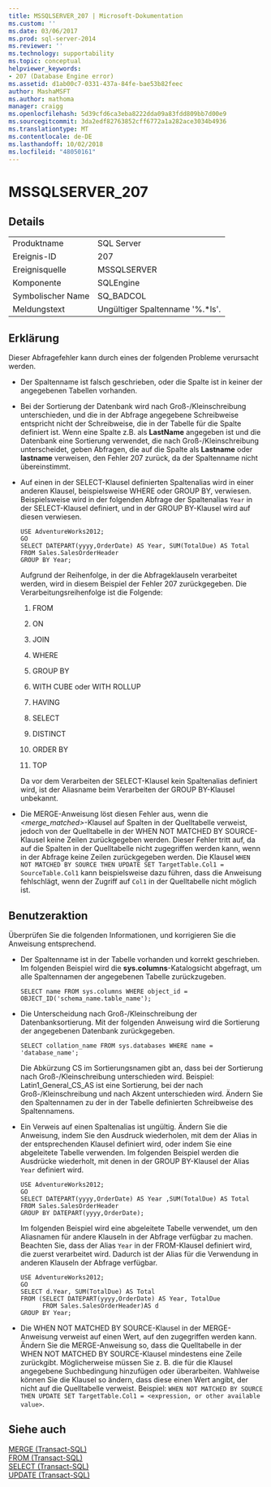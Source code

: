 ```yaml
---
title: MSSQLSERVER_207 | Microsoft-Dokumentation
ms.custom: ''
ms.date: 03/06/2017
ms.prod: sql-server-2014
ms.reviewer: ''
ms.technology: supportability
ms.topic: conceptual
helpviewer_keywords:
- 207 (Database Engine error)
ms.assetid: d1ab00c7-0331-437a-84fe-bae53b82feec
author: MashaMSFT
ms.author: mathoma
manager: craigg
ms.openlocfilehash: 5d39cfd6ca3eba8222dda09a83fdd809bb7d00e9
ms.sourcegitcommit: 3da2edf82763852cff6772a1a282ace3034b4936
ms.translationtype: MT
ms.contentlocale: de-DE
ms.lasthandoff: 10/02/2018
ms.locfileid: "48050161"
---
```

# <a name="mssqlserver207"></a>MSSQLSERVER_207
    
## <a name="details"></a>Details  
  
|||  
|-|-|  
|Produktname|SQL Server|  
|Ereignis-ID|207|  
|Ereignisquelle|MSSQLSERVER|  
|Komponente|SQLEngine|  
|Symbolischer Name|SQ_BADCOL|  
|Meldungstext|Ungültiger Spaltenname '%.*ls'.|  
  
## <a name="explanation"></a>Erklärung  
 Dieser Abfragefehler kann durch eines der folgenden Probleme verursacht werden.  
  
-   Der Spaltenname ist falsch geschrieben, oder die Spalte ist in keiner der angegebenen Tabellen vorhanden.  
  
-   Bei der Sortierung der Datenbank wird nach Groß-/Kleinschreibung unterschieden, und die in der Abfrage angegebene Schreibweise entspricht nicht der Schreibweise, die in der Tabelle für die Spalte definiert ist. Wenn eine Spalte z.B. als **LastName** angegeben ist und die Datenbank eine Sortierung verwendet, die nach Groß-/Kleinschreibung unterscheidet, geben Abfragen, die auf die Spalte als **Lastname** oder **lastname** verweisen, den Fehler 207 zurück, da der Spaltenname nicht übereinstimmt.  
  
-   Auf einen in der SELECT-Klausel definierten Spaltenalias wird in einer anderen Klausel, beispielsweise WHERE oder GROUP BY, verwiesen. Beispielsweise wird in der folgenden Abfrage der Spaltenalias `Year` in der SELECT-Klausel definiert, und in der GROUP BY-Klausel wird auf diesen verwiesen.  
  
    ```  
    USE AdventureWorks2012;  
    GO  
    SELECT DATEPART(yyyy,OrderDate) AS Year, SUM(TotalDue) AS Total  
    FROM Sales.SalesOrderHeader  
    GROUP BY Year;  
    ```  
  
     Aufgrund der Reihenfolge, in der die Abfrageklauseln verarbeitet werden, wird in diesem Beispiel der Fehler 207 zurückgegeben. Die Verarbeitungsreihenfolge ist die Folgende:  
  
    1.  FROM  
  
    2.  ON  
  
    3.  JOIN  
  
    4.  WHERE  
  
    5.  GROUP BY  
  
    6.  WITH CUBE oder WITH ROLLUP  
  
    7.  HAVING  
  
    8.  SELECT  
  
    9. DISTINCT  
  
    10. ORDER BY  
  
    11. TOP  
  
     Da vor dem Verarbeiten der SELECT-Klausel kein Spaltenalias definiert wird, ist der Aliasname beim Verarbeiten der GROUP BY-Klausel unbekannt.  
  
-   Die MERGE-Anweisung löst diesen Fehler aus, wenn die *<merge_matched>*-Klausel auf Spalten in der Quelltabelle verweist, jedoch von der Quelltabelle in der WHEN NOT MATCHED BY SOURCE-Klausel keine Zeilen zurückgegeben werden. Dieser Fehler tritt auf, da auf die Spalten in der Quelltabelle nicht zugegriffen werden kann, wenn in der Abfrage keine Zeilen zurückgegeben werden. Die Klausel `WHEN NOT MATCHED BY SOURCE THEN UPDATE SET TargetTable.Col1 = SourceTable.Col1` kann beispielsweise dazu führen, dass die Anweisung fehlschlägt, wenn der Zugriff auf `Col1` in der Quelltabelle nicht möglich ist.  
  
## <a name="user-action"></a>Benutzeraktion  
 Überprüfen Sie die folgenden Informationen, und korrigieren Sie die Anweisung entsprechend.  
  
-   Der Spaltenname ist in der Tabelle vorhanden und korrekt geschrieben. Im folgenden Beispiel wird die **sys.columns**-Katalogsicht abgefragt, um alle Spaltennamen der angegebenen Tabelle zurückzugeben.  
  
    ```  
    SELECT name FROM sys.columns WHERE object_id = OBJECT_ID('schema_name.table_name');  
    ```  
  
-   Die Unterscheidung nach Groß-/Kleinschreibung der Datenbanksortierung. Mit der folgenden Anweisung wird die Sortierung der angegebenen Datenbank zurückgegeben.  
  
    ```  
    SELECT collation_name FROM sys.databases WHERE name = 'database_name';  
    ```  
  
     Die Abkürzung CS im Sortierungsnamen gibt an, dass bei der Sortierung nach Groß-/Kleinschreibung unterschieden wird. Beispiel: Latin1_General_CS_AS ist eine Sortierung, bei der nach Groß-/Kleinschreibung und nach Akzent unterschieden wird. Ändern Sie den Spaltennamen zu der in der Tabelle definierten Schreibweise des Spaltennamens.  
  
-   Ein Verweis auf einen Spaltenalias ist ungültig. Ändern Sie die Anweisung, indem Sie den Ausdruck wiederholen, mit dem der Alias in der entsprechenden Klausel definiert wird, oder indem Sie eine abgeleitete Tabelle verwenden. Im folgenden Beispiel werden die Ausdrücke wiederholt, mit denen in der GROUP BY-Klausel der Alias `Year` definiert wird.  
  
    ```  
    USE AdventureWorks2012;  
    GO  
    SELECT DATEPART(yyyy,OrderDate) AS Year ,SUM(TotalDue) AS Total  
    FROM Sales.SalesOrderHeader  
    GROUP BY DATEPART(yyyy,OrderDate);  
    ```  
  
     Im folgenden Beispiel wird eine abgeleitete Tabelle verwendet, um den Aliasnamen für andere Klauseln in der Abfrage verfügbar zu machen. Beachten Sie, dass der Alias `Year` in der FROM-Klausel definiert wird, die zuerst verarbeitet wird. Dadurch ist der Alias für die Verwendung in anderen Klauseln der Abfrage verfügbar.  
  
    ```  
    USE AdventureWorks2012;  
    GO  
    SELECT d.Year, SUM(TotalDue) AS Total  
    FROM (SELECT DATEPART(yyyy,OrderDate) AS Year, TotalDue  
          FROM Sales.SalesOrderHeader)AS d  
    GROUP BY Year;  
    ```  
  
-   Die WHEN NOT MATCHED BY SOURCE-Klausel in der MERGE-Anweisung verweist auf einen Wert, auf den zugegriffen werden kann. Ändern Sie die MERGE-Anweisung so, dass die Quelltabelle in der WHEN NOT MATCHED BY SOURCE-Klausel mindestens eine Zeile zurückgibt. Möglicherweise müssen Sie z. B. die für die Klausel angegebene Suchbedingung hinzufügen oder überarbeiten. Wahlweise können Sie die Klausel so ändern, dass diese einen Wert angibt, der nicht auf die Quelltabelle verweist. Beispiel: `WHEN NOT MATCHED BY SOURCE THEN UPDATE SET TargetTable.Col1 = <expression, or other available value>`.  
  
## <a name="see-also"></a>Siehe auch  
 [MERGE &#40;Transact-SQL&#41;](/sql/t-sql/statements/merge-transact-sql)   
 [FROM &#40;Transact-SQL&#41;](/sql/t-sql/queries/from-transact-sql)   
 [SELECT &#40;Transact-SQL&#41;](/sql/t-sql/queries/select-transact-sql)   
 [UPDATE &#40;Transact-SQL&#41;](/sql/t-sql/queries/update-transact-sql)  
  
  
